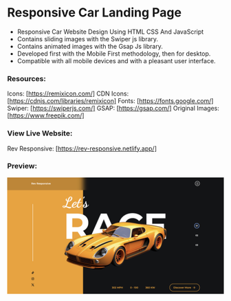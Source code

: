 # Responsive Car Landing Page

- Responsive Car Website Design Using HTML CSS And JavaScript
- Contains sliding images with the Swiper js library.
- Contains animated images with the Gsap Js library.
- Developed first with the Mobile First methodology, then for desktop.
- Compatible with all mobile devices and with a pleasant user interface.

### Resources:
Icons: [https://remixicon.com/]
CDN Icons: [https://cdnjs.com/libraries/remixicon]
Fonts: [https://fonts.google.com/]
Swiper: [https://swiperjs.com/]
GSAP: [https://gsap.com/]
Original Images: [https://www.freepik.com/]

### View Live Website:
Rev Responsive: [https://rev-responsive.netlify.app/]

### Preview:
<img src="/rev-responsive-preview.png" alt="Preview of the website" />
